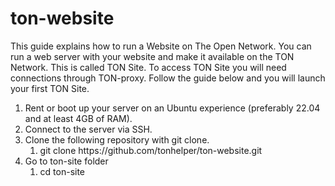 # ton-website
This guide explains how to run a Website on The Open Network.
You can run a web server with your website and make it available on the TON Network. This is called TON Site.
To access TON Site you will need connections through TON-proxy.
Follow the guide below and you will launch your first TON Site.

<ol>
  <li>Rent or boot up your server on an Ubuntu experience (preferably 22.04 and at least 4GB of RAM).</li>
  <li>Connect to the server via SSH.</li>
  <li>Clone the following repository with git clone.
    <ol>
      <li>git clone https://github.com/tonhelper/ton-website.git</li>
    </ol>
  </li>
  <li>Go to ton-site folder
      <ol>
      <li>cd ton-site</li>
    </ol>
  </li>
</ol>
